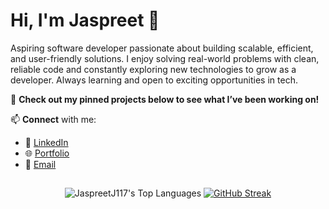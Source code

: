 # Hi, I'm Jaspreet 👋  

Aspiring software developer passionate about building scalable, efficient, and user-friendly solutions. I enjoy solving real-world problems with clean, reliable code and constantly exploring new technologies to grow as a developer. Always learning and open to exciting opportunities in tech.  

📌 **Check out my **pinned projects** below to see what I’ve been working on!**

📫 **Connect** with me:  
- 💼 [LinkedIn](https://www.linkedin.com/in/jaspreetj117/)  
- 🌐 [Portfolio](https://jjawanda.me)  
- 📧 [Email](JaspreetJawanda@proton.me)

##

<div align="center">

![JaspreetJ117's Top Languages](https://github-readme-stats.vercel.app/api/top-langs/?username=JaspreetJ117&theme=highcontrast&show_icons=true&hide_border=true&layout=compact)
[![GitHub Streak](https://streak-stats.demolab.com?user=JaspreetJ117&theme=hacker&hide_border=true&hide_total_contributions=true&hide_longest_streak=true)](https://git.io/streak-stats)

</div>
